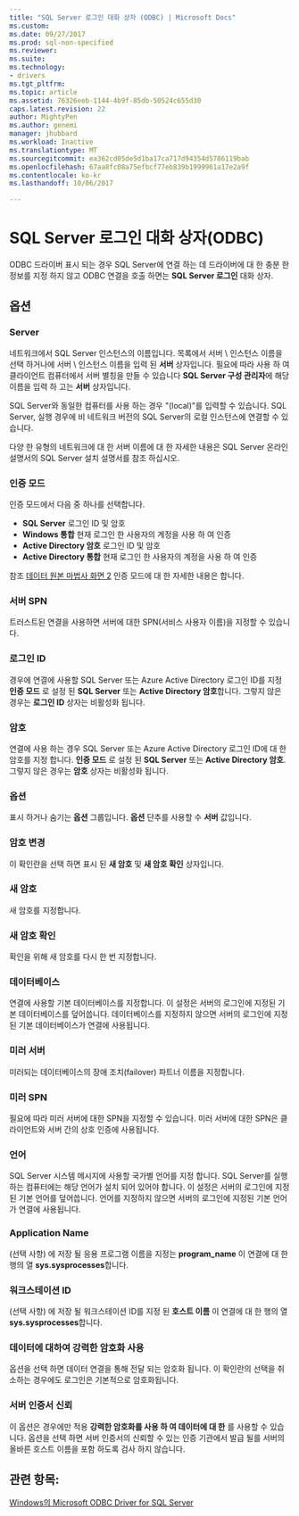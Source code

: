 ```yaml
---
title: "SQL Server 로그인 대화 상자 (ODBC) | Microsoft Docs"
ms.custom: 
ms.date: 09/27/2017
ms.prod: sql-non-specified
ms.reviewer: 
ms.suite: 
ms.technology:
- drivers
ms.tgt_pltfrm: 
ms.topic: article
ms.assetid: 76326eeb-1144-4b9f-85db-50524c655d30
caps.latest.revision: 22
author: MightyPen
ms.author: genemi
manager: jhubbard
ms.workload: Inactive
ms.translationtype: MT
ms.sourcegitcommit: ea362cd05de5d1ba17ca717d94354d5786119bab
ms.openlocfilehash: 67aa8fc08a75efbcf77eb839b1999961a17e2a9f
ms.contentlocale: ko-kr
ms.lasthandoff: 10/06/2017

---
```

# <a name="sql-server-login-dialog-box-odbc"></a>SQL Server 로그인 대화 상자(ODBC)

ODBC 드라이버 표시 되는 경우 SQL Server에 연결 하는 데 드라이버에 대 한 충분 한 정보를 지정 하지 않고 ODBC 연결을 호출 하면는 **SQL Server 로그인** 대화 상자.

## <a name="options"></a>옵션

### <a name="server"></a>Server

네트워크에서 SQL Server 인스턴스의 이름입니다. 목록에서 서버 \ 인스턴스 이름을 선택 하거나에 서버 \ 인스턴스 이름을 입력 된 **서버** 상자입니다. 필요에 따라 사용 하 여 클라이언트 컴퓨터에서 서버 별칭을 만들 수 있습니다 **SQL Server 구성 관리자**에 해당 이름을 입력 하 고는 **서버** 상자입니다.

SQL Server와 동일한 컴퓨터를 사용 하는 경우 "(local)"를 입력할 수 있습니다. SQL Server, 실행 경우에 비 네트워크 버전의 SQL Server의 로컬 인스턴스에 연결할 수 있습니다.

다양 한 유형의 네트워크에 대 한 서버 이름에 대 한 자세한 내용은 SQL Server 온라인 설명서의 SQL Server 설치 설명서를 참조 하십시오.

### <a name="authentication-mode"></a>인증 모드

인증 모드에서 다음 중 하나를 선택합니다.
- **SQL Server** 로그인 ID 및 암호
- **Windows 통합** 현재 로그인 한 사용자의 계정을 사용 하 여 인증
- **Active Directory 암호** 로그인 ID 및 암호
- **Active Directory 통합** 현재 로그인 한 사용자의 계정을 사용 하 여 인증

참조 [데이터 원본 마법사 화면 2](../../../connect/odbc/windows/dsn-wizard-2.md) 인증 모드에 대 한 자세한 내용은 합니다.

### <a name="server-spn"></a>서버 SPN

트러스트된 연결을 사용하면 서버에 대한 SPN(서비스 사용자 이름)을 지정할 수 있습니다.

### <a name="login-id"></a>로그인 ID

경우에 연결에 사용할 SQL Server 또는 Azure Active Directory 로그인 ID를 지정 **인증 모드** 로 설정 된 **SQL Server** 또는 **Active Directory 암호**합니다. 그렇지 않은 경우는 **로그인 ID** 상자는 비활성화 됩니다.

### <a name="password"></a>암호

연결에 사용 하는 경우 SQL Server 또는 Azure Active Directory 로그인 ID에 대 한 암호를 지정 합니다. **인증 모드** 로 설정 된 **SQL Server** 또는 **Active Directory 암호**. 그렇지 않은 경우는 **암호** 상자는 비활성화 됩니다.

### <a name="options"></a>옵션

표시 하거나 숨기는 **옵션** 그룹입니다. **옵션** 단추를 사용할 수 **서버** 값입니다.

### <a name="change-password"></a>암호 변경

이 확인란을 선택 하면 표시 된 **새 암호** 및 **새 암호 확인** 상자입니다.

### <a name="new-password"></a>새 암호

새 암호를 지정합니다.

### <a name="confirm-new-password"></a>새 암호 확인

확인을 위해 새 암호를 다시 한 번 지정합니다.

### <a name="database"></a>데이터베이스

연결에 사용할 기본 데이터베이스를 지정합니다. 이 설정은 서버의 로그인에 지정된 기본 데이터베이스를 덮어씁니다. 데이터베이스를 지정하지 않으면 서버의 로그인에 지정된 기본 데이터베이스가 연결에 사용됩니다.

### <a name="mirror-server"></a>미러 서버

미러되는 데이터베이스의 장애 조치(failover) 파트너 이름을 지정합니다.

### <a name="mirror-spn"></a>미러 SPN

필요에 따라 미러 서버에 대한 SPN을 지정할 수 있습니다. 미러 서버에 대한 SPN은 클라이언트와 서버 간의 상호 인증에 사용됩니다.

### <a name="language"></a>언어

SQL Server 시스템 메시지에 사용할 국가별 언어를 지정 합니다. SQL Server를 실행 하는 컴퓨터에는 해당 언어가 설치 되어 있어야 합니다. 이 설정은 서버의 로그인에 지정된 기본 언어를 덮어씁니다. 언어를 지정하지 않으면 서버의 로그인에 지정된 기본 언어가 연결에 사용됩니다.

### <a name="application-name"></a>Application Name

(선택 사항) 에 저장 될 응용 프로그램 이름을 지정는 **program_name** 이 연결에 대 한 행의 열 **sys.sysprocesses**합니다.

### <a name="workstation-id"></a>워크스테이션 ID

(선택 사항) 에 저장 될 워크스테이션 ID를 지정 된 **호스트 이름** 이 연결에 대 한 행의 열 **sys.sysprocesses**합니다.

### <a name="use-strong-encryption-for-data"></a>데이터에 대하여 강력한 암호화 사용

옵션을 선택 하면 데이터 연결을 통해 전달 되는 암호화 됩니다. 이 확인란의 선택을 취소하는 경우에도 로그인은 기본적으로 암호화됩니다.

### <a name="trust-server-certificate"></a>서버 인증서 신뢰

이 옵션은 경우에만 적용 **강력한 암호화를 사용 하 여 데이터에 대 한** 를 사용할 수 있습니다. 옵션을 선택 하면 서버 인증서의 신뢰할 수 있는 인증 기관에서 발급 될를 서버의 올바른 호스트 이름을 포함 하도록 검사 하지 않습니다.

## <a name="see-also"></a>관련 항목:

[Windows의 Microsoft ODBC Driver for SQL Server](../../../connect/odbc/windows/microsoft-odbc-driver-for-sql-server-on-windows.md)

